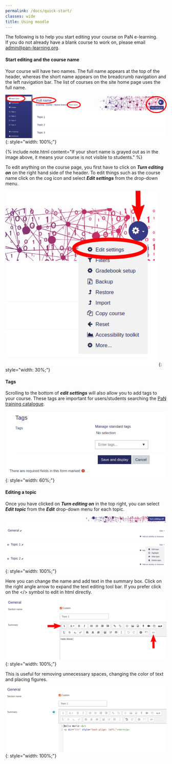 ```yaml
---
permalink: /docs/quick-start/
classes: wide
title: Using moodle
---
```


The following is to help you start editing your course on PaN e-learning.   
If you do not already have a blank course to work on, please email [admin@pan-learning.org](mailto:admin@pan-learning.org).


#### Start editing and the course name

Your course will have two names. The full name appears at the top of the header, whereas the short name appears on the breadcrumb navigation and the left navigation bar. The list of courses on the site home page uses the full name. 

![Blank Course](/assets/img/blank_course.png){: style="width: 100%;"}

{% include note.html content="If your short name is grayed out as in the image above, it means your course is not visible to students." %}   

To edit anything on the course page, you first have to click on ***Turn editing on*** on the right hand side of the header. To edit things such as the course name click on the cog icon and select ***Edit settings*** from the drop-down menu. 

![Edit Settings](/assets/img/edit_settings.png){: style="width: 30%;"}

#### Tags

Scrolling to the bottom of ***edit settings*** will also allow you to add tags to your course. These tags are important for users/students searching the [PaN training catalogue](https://pan-training.hzdr.de/).

![Edit Settings](/assets/img/tags.png){: style="width: 60%;"}

#### Editing a topic

Once you have clicked on ***Turn editing on*** in the top right, you can select ***Edit topic*** from the ***Edit*** drop-down menu for each topic. 

![Edit Settings](/assets/img/edit_topic.png){: style="width: 100%;"}

Here you can change the name and add text in the summary box. Click on the right angle arrow to expand the text editing tool bar. If you prefer click on the </> symbol to edit in html directly. 

![Edit Settings](/assets/img/edit_text.png){: style="width: 100%;"}

This is useful for removing unnecessary spaces, changing the color of text and placing figures.

![Edit Settings](/assets/img/edit_html.png){: style="width: 100%;"}
